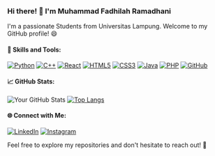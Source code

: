 ### Hi there! 👋 I'm Muhammad Fadhilah Ramadhani

I'm a passionate Students from Universitas Lampung. Welcome to my GitHub profile! 😄

#### 🚀 Skills and Tools:
[![Python](https://img.shields.io/badge/Python-3776AB?style=flat&logo=python&logoColor=white)](https://www.python.org/)
[![C++](https://img.shields.io/badge/C++-00599C?style=flat&logo=c%2B%2B&logoColor=white)](https://isocpp.org/)
[![React](https://img.shields.io/badge/React-61DAFB?style=flat&logo=react&logoColor=black)](https://reactjs.org/)
[![HTML5](https://img.shields.io/badge/HTML5-E34F26?style=flat&logo=html5&logoColor=white)](https://developer.mozilla.org/en-US/docs/Web/Guide/HTML/HTML5)
[![CSS3](https://img.shields.io/badge/CSS3-1572B6?style=flat&logo=css3&logoColor=white)](https://developer.mozilla.org/en-US/docs/Web/CSS)
[![Java](https://img.shields.io/badge/Java-Coffee-007396?style=flat&logo=java&logoColor=white)](https://www.java.com/)
[![PHP](https://img.shields.io/badge/PHP-777BB4?style=flat&logo=php&logoColor=white)](https://www.php.net/)
[![GitHub](https://img.shields.io/badge/GitHub-181717?style=flat&logo=github&logoColor=white)](https://github.com/00MFRamadhani00)

#### 📈 GitHub Stats:
![Your GitHub Stats](https://github-readme-stats.vercel.app/api?username=00MFRamadhani00&show_icons=true&theme=radical)
[![Top Langs](https://github-readme-stats.vercel.app/api/top-langs/?username=00MFRamadhani00&layout=compact&theme=radical)](https://github.com/00MFRamadhani00)

#### 🌐 Connect with Me:
[![LinkedIn](https://img.shields.io/badge/LinkedIn-0077B5?style=flat&logo=linkedin&logoColor=white)](https://www.linkedin.com/in/muhammad-fadhilah-ramadhani/)
[![Instagram](https://img.shields.io/badge/Instagram-E4405F?style=flat&logo=instagram&logoColor=white)](https://www.instagram.com/_muhammadfdh_/)

Feel free to explore my repositories and don't hesitate to reach out! 🚀
